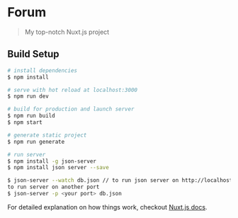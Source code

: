 # Forum

> My top-notch Nuxt.js project

## Build Setup

``` bash
# install dependencies
$ npm install

# serve with hot reload at localhost:3000
$ npm run dev

# build for production and launch server
$ npm run build
$ npm start

# generate static project
$ npm run generate

# run server
$ npm install -g json-server
$ npm install json server --save

$ json-server --watch db.json // to run json server on http://localhost:3000
to run server on another port
$ json-server -p <your port> db.json
```

For detailed explanation on how things work, checkout [Nuxt.js docs](https://nuxtjs.org).
